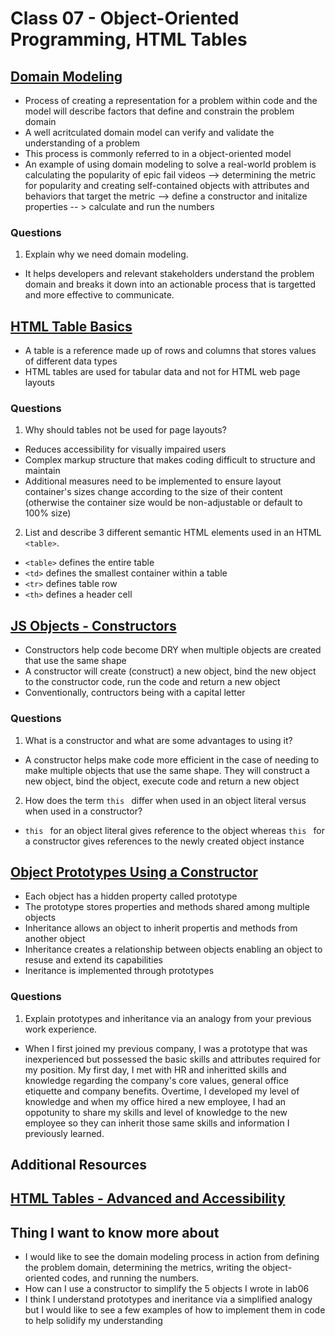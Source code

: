 # Class 07 - Object-Oriented Programming, HTML Tables

## [Domain Modeling](https://github.com/codefellows/domain_modeling#domain-modeling)
- Process of creating a representation for a problem within code and the model will describe factors that define and constrain the problem domain
- A well acritculated domain model can verify and validate the understanding of a problem
- This process is commonly referred to in a object-oriented model
- An example of using domain modeling to solve a real-world problem is calculating the popularity of epic fail videos --> determining the metric for popularity and creating self-contained objects with attributes and behaviors that target the metric  --> define a constructor and initalize properties -- > calculate and run the numbers

### Questions

1. Explain why we need domain modeling.
- It helps developers and relevant stakeholders understand the problem domain and breaks it down into an actionable process that is targetted and more effective to communicate.

## [HTML Table Basics](https://developer.mozilla.org/en-US/docs/Learn/HTML/Tables/Basics)
- A table is a reference made up of rows and columns that stores values of different data types
- HTML tables are used for tabular data and not for HTML web page layouts 

### Questions

1. Why should tables not be used for page layouts?
- Reduces accessibility for visually impaired users
- Complex markup structure that makes coding difficult to structure and maintain
- Additional measures need to be implemented to ensure layout container's sizes change according to the size of their content (otherwise the container size would be non-adjustable or default to 100% size)
2. List and describe 3 different semantic HTML elements used in an HTML ```<table>```.
- ```<table>``` defines the entire table
- ```<td>``` defines the smallest container within a table
- ```<tr>``` defines table row
- ```<th>``` defines a header cell

## [JS Objects - Constructors](https://developer.mozilla.org/en-US/docs/Learn/JavaScript/Objects/Basics#introducing_constructors)
- Constructors help code become DRY when multiple objects are created that use the same shape
- A constructor will create (construct) a new object, bind the new object to the constructor code, run the code and return a new object
- Conventionally, contructors being with a capital letter

### Questions

1. What is a constructor and what are some advantages to using it?
- A constructor helps make code more efficient in the case of needing to make multiple objects that use the same shape. They will construct a new object, bind the object, execute code and return a new object
2. How does the term  ```this ``` differ when used in an object literal versus when used in a constructor?
- ```this ``` for an object literal gives reference to the object whereas ```this ``` for a constructor gives references to the newly created object instance

## [Object Prototypes Using a Constructor](https://ui.dev/beginners-guide-to-javascript-prototype)
- Each object has a hidden property called prototype
- The prototype stores properties and methods shared among multiple objects
- Inheritance allows an object to inherit propertis and methods from another object
- Inheritance creates a relationship between objects enabling an object to resuse and extend its capabilities
- Ineritance is implemented through prototypes


### Questions

1. Explain prototypes and inheritance via an analogy from your previous work experience.
- When I first joined my previous company, I was a prototype that was inexperienced but possessed the basic skills and attributes required for my position. My first day, I met with HR and inheritted skills and knowledge regarding the company's core values, general office etiquette and company benefits. Overtime, I developed my level of knowledge and when my office hired a new employee, I had an oppotunity to share my skills and level of knowledge to the new employee so they can inherit those same skills and information I previously learned.

## Additional Resources

## [HTML Tables - Advanced and Accessibility](https://developer.mozilla.org/en-US/docs/Learn/HTML/Tables/Advanced)

## Thing I want to know more about
- I would like to see the domain modeling process in action from defining the problem domain, determining the metrics, writing the object-oriented codes, and running the numbers.
- How can I use a constructor to simplify the 5 objects I wrote in lab06
- I think I understand prototypes and ineritance via a simplified analogy but I would like to see a few examples of how to implement them in code to help solidify my understanding

